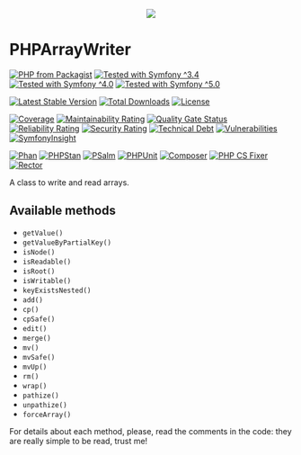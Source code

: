 <p align="center">
    <a href="http://www.serendipityhq.com" target="_blank">
        <img src="http://www.serendipityhq.com/assets/open-source-projects/Logo-SerendipityHQ-Icon-Text-Purple.png">
    </a>
</p>

# PHPArrayWriter

[![PHP from Packagist](https://img.shields.io/packagist/php-v/serendipity_hq/php_array_writer?color=%238892BF)](https://packagist.org/packages/serendipity_hq/php_array_writer)
[![Tested with Symfony ^3.4](https://img.shields.io/badge/Symfony-%5E3.4-333)](https://github.com/Aerendir/PHPValueObjects/actions)
[![Tested with Symfony ^4.0](https://img.shields.io/badge/Symfony-%5E4.0-333)](https://github.com/Aerendir/PHPValueObjects/actions)
[![Tested with Symfony ^5.0](https://img.shields.io/badge/Symfony-%5E5.0-333)](https://github.com/Aerendir/PHPValueObjects/actions)

[![Latest Stable Version](https://poser.pugx.org/serendipity_hq/php_array_writer/v/stable.png)](https://packagist.org/packages/serendipity_hq/php_array_writer)
[![Total Downloads](https://poser.pugx.org/serendipity_hq/php_array_writer/downloads.svg)](https://packagist.org/packages/serendipity_hq/php_array_writer)
[![License](https://poser.pugx.org/serendipity_hq/php_array_writer/license.svg)](https://packagist.org/packages/serendipity_hq/php_array_writer)

[![Coverage](https://sonarcloud.io/api/project_badges/measure?project=Aerendir_PHPArrayWriter&metric=coverage)](https://sonarcloud.io/dashboard?id=Aerendir_PHPArrayWriter)
[![Maintainability Rating](https://sonarcloud.io/api/project_badges/measure?project=Aerendir_PHPArrayWriter&metric=sqale_rating)](https://sonarcloud.io/dashboard?id=Aerendir_PHPArrayWriter)
[![Quality Gate Status](https://sonarcloud.io/api/project_badges/measure?project=Aerendir_PHPArrayWriter&metric=alert_status)](https://sonarcloud.io/dashboard?id=Aerendir_PHPArrayWriter)
[![Reliability Rating](https://sonarcloud.io/api/project_badges/measure?project=Aerendir_PHPArrayWriter&metric=reliability_rating)](https://sonarcloud.io/dashboard?id=Aerendir_PHPArrayWriter)
[![Security Rating](https://sonarcloud.io/api/project_badges/measure?project=Aerendir_PHPArrayWriter&metric=security_rating)](https://sonarcloud.io/dashboard?id=Aerendir_PHPArrayWriter)
[![Technical Debt](https://sonarcloud.io/api/project_badges/measure?project=Aerendir_PHPArrayWriter&metric=sqale_index)](https://sonarcloud.io/dashboard?id=Aerendir_PHPArrayWriter)
[![Vulnerabilities](https://sonarcloud.io/api/project_badges/measure?project=Aerendir_PHPArrayWriter&metric=vulnerabilities)](https://sonarcloud.io/dashboard?id=Aerendir_PHPArrayWriter)
[![SymfonyInsight](https://insight.symfony.com/projects/d31e356d-d01d-4b1b-990e-a1fa46acb050/mini.svg)](https://insight.symfony.com/projects/d31e356d-d01d-4b1b-990e-a1fa46acb050)

[![Phan](https://github.com/Aerendir/PHPArrayWriter/workflows/Phan/badge.svg)](https://github.com/Aerendir/PHPArrayWriter/actions)
[![PHPStan](https://github.com/Aerendir/PHPArrayWriter/workflows/PHPStan/badge.svg)](https://github.com/Aerendir/PHPArrayWriter/actions)
[![PSalm](https://github.com/Aerendir/PHPArrayWriter/workflows/PSalm/badge.svg)](https://github.com/Aerendir/PHPArrayWriter/actions)
[![PHPUnit](https://github.com/Aerendir/PHPArrayWriter/workflows/PHPunit/badge.svg)](https://github.com/Aerendir/PHPArrayWriter/actions)
[![Composer](https://github.com/Aerendir/PHPArrayWriter/workflows/Composer/badge.svg)](https://github.com/Aerendir/PHPArrayWriter/actions)
[![PHP CS Fixer](https://github.com/Aerendir/PHPArrayWriter/workflows/PHP%20CS%20Fixer/badge.svg)](https://github.com/Aerendir/PHPArrayWriter/actions)
[![Rector](https://github.com/Aerendir/PHPArrayWriter/workflows/Rector/badge.svg)](https://github.com/Aerendir/PHPArrayWriter/actions)

A class to write and read arrays.

## Available methods

- `getValue()`
- `getValueByPartialKey()`
- `isNode()`
- `isReadable()`
- `isRoot()`
- `isWritable()`
- `keyExistsNested()`
- `add()`
- `cp()`
- `cpSafe()`
- `edit()`
- `merge()`
- `mv()`
- `mvSafe()`
- `mvUp()`
- `rm()`
- `wrap()`
- `pathize()`
- `unpathize()`
- `forceArray()`

For details about each method, please, read the comments in the code: they are really simple to be read, trust me!
